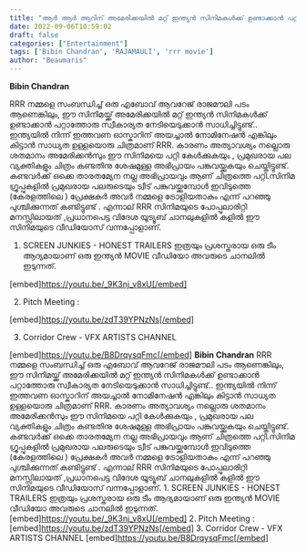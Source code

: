 ```yaml
---
title: "ആർ ആർ ആറിന് അമേരിക്കയിൽ മറ്റ് ഇന്ത്യൻ സിനിമകൾക്ക് ഉണ്ടാക്കാൻ പറ്റാത്തോരു സ്വീകാര്യത നേടിയെടുക്കാൻ സാധിച്ചിട്ടുണ്ട്"
date: 2022-09-06T10:59:02
draft: false
categories: ["Entertainment"]
tags: ['Bibin Chandran', 'RAJAMAULI', 'rrr movie']
author: "Beaumaris"
---
```


<strong>Bibin Chandran </strong>

RRR നമ്മളെ സംബന്ധിച്ച് ഒരു എബോവ് ആവറേജ് രാജമൗലി പടം ആണെങ്കിലും, ഈ സിനിമയ്ക്ക് അമേരിക്കയിൽ മറ്റ് ഇന്ത്യൻ സിനിമകൾക്ക് ഉണ്ടാക്കാൻ പറ്റാത്തോരു സ്വീകാര്യത നേടിയെടുക്കാൻ സാധിച്ചിട്ടുണ്ട്.. ഇന്ത്യയിൽ നിന്ന് ഇത്തവണ ഓസ്കാറിന് അയച്ചാൽ നോമിനേഷൻ എങ്കിലും കിട്ടാൻ സാധ്യത ഉള്ളയൊരു ചിത്രമാണ് RRR. കാരണം അത്യാവശ്യം നല്ലൊരു ശതമാനം അമേരിക്കൻസും ഈ സിനിമയെ പറ്റി കേൾക്കുകയും , പ്രമുഖരായ പല വ്യക്തികളും ചിത്രം കണ്ടതിനു ശേഷമുള്ള അഭിപ്രായം പങ്കുവയ്ക്കുകയും ചെയ്തിട്ടുണ്ട്. കണ്ടവർക്ക് ഒക്കെ താരതമ്യേന നല്ല അഭിപ്രായവും ആണ് ചിത്രത്തെ പറ്റി.സിനിമ ഗ്രൂപ്പുകളിൽ പ്രമുഖരായ പലരുടെയും ട്വീട് പങ്കുവയ്ക്കുമ്പോൾ ഇവിടുത്തെ (കേരളത്തിലെ ) പ്രേക്ഷകർ അവർ നമ്മളെ ട്രോളിയതാകും എന്ന് പറഞ്ഞു പുശ്ചിക്കുന്നത് കണ്ടിട്ടുണ്ട് . എന്നാല് RRR സിനിമയുടെ പോപ്പുലാരിറ്റി മനസ്സിലായത് ,പ്രധാനപെട്ട വിദേശ യൂട്യൂബ് ചാനലുകളിൽ കളിൽ ഈ സിനിമയുടെ വീഡിയോസ് വന്നപ്പോളാണ്.

1. SCREEN JUNKIES - HONEST TRAILERS
ഇത്രയും പ്രശസ്തരായ ഒരു ടീം ആദ്യമായാണ് ഒരു ഇന്ത്യൻ MOVIE വീഡിയോ അവരുടെ ചാനലിൽ ഇടുന്നത്.

[embed]https://youtu.be/_9K3nj_v8xU[/embed]

2. Pitch Meeting :

[embed]https://youtu.be/zdT39YPNzNs[/embed]

3. Corridor Crew - VFX ARTISTS CHANNEL

[embed]https://youtu.be/B8DrqysqFmc[/embed]
**Bibin Chandran** RRR നമ്മളെ സംബന്ധിച്ച് ഒരു എബോവ് ആവറേജ് രാജമൗലി പടം ആണെങ്കിലും, ഈ സിനിമയ്ക്ക് അമേരിക്കയിൽ മറ്റ് ഇന്ത്യൻ സിനിമകൾക്ക് ഉണ്ടാക്കാൻ പറ്റാത്തോരു സ്വീകാര്യത നേടിയെടുക്കാൻ സാധിച്ചിട്ടുണ്ട്.. ഇന്ത്യയിൽ നിന്ന് ഇത്തവണ ഓസ്കാറിന് അയച്ചാൽ നോമിനേഷൻ എങ്കിലും കിട്ടാൻ സാധ്യത ഉള്ളയൊരു ചിത്രമാണ് RRR. കാരണം അത്യാവശ്യം നല്ലൊരു ശതമാനം അമേരിക്കൻസും ഈ സിനിമയെ പറ്റി കേൾക്കുകയും , പ്രമുഖരായ പല വ്യക്തികളും ചിത്രം കണ്ടതിനു ശേഷമുള്ള അഭിപ്രായം പങ്കുവയ്ക്കുകയും ചെയ്തിട്ടുണ്ട്. കണ്ടവർക്ക് ഒക്കെ താരതമ്യേന നല്ല അഭിപ്രായവും ആണ് ചിത്രത്തെ പറ്റി.സിനിമ ഗ്രൂപ്പുകളിൽ പ്രമുഖരായ പലരുടെയും ട്വീട് പങ്കുവയ്ക്കുമ്പോൾ ഇവിടുത്തെ (കേരളത്തിലെ ) പ്രേക്ഷകർ അവർ നമ്മളെ ട്രോളിയതാകും എന്ന് പറഞ്ഞു പുശ്ചിക്കുന്നത് കണ്ടിട്ടുണ്ട് . എന്നാല് RRR സിനിമയുടെ പോപ്പുലാരിറ്റി മനസ്സിലായത് ,പ്രധാനപെട്ട വിദേശ യൂട്യൂബ് ചാനലുകളിൽ കളിൽ ഈ സിനിമയുടെ വീഡിയോസ് വന്നപ്പോളാണ്. 1\. SCREEN JUNKIES - HONEST TRAILERS ഇത്രയും പ്രശസ്തരായ ഒരു ടീം ആദ്യമായാണ് ഒരു ഇന്ത്യൻ MOVIE വീഡിയോ അവരുടെ ചാനലിൽ ഇടുന്നത്. [embed]https://youtu.be/_9K3nj_v8xU[/embed] 2\. Pitch Meeting : [embed]https://youtu.be/zdT39YPNzNs[/embed] 3\. Corridor Crew - VFX ARTISTS CHANNEL [embed]https://youtu.be/B8DrqysqFmc[/embed]
